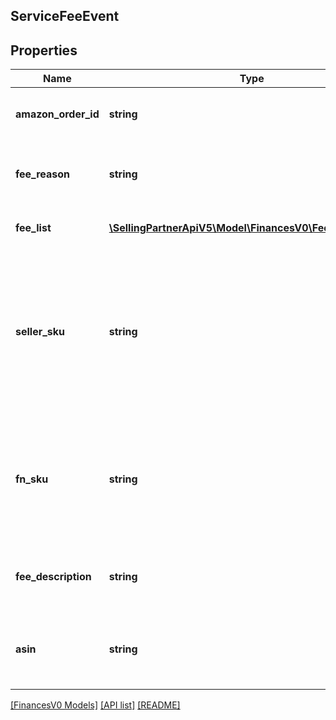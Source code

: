 ## ServiceFeeEvent

## Properties

Name | Type | Description | Notes
------------ | ------------- | ------------- | -------------
**amazon_order_id** | **string** | An Amazon-defined identifier for an order. | [optional]
**fee_reason** | **string** | A short description of the service fee reason. | [optional]
**fee_list** | [**\SellingPartnerApiV5\Model\FinancesV0\FeeComponent[]**](FeeComponent.md) | A list of fee component information. | [optional]
**seller_sku** | **string** | The seller SKU of the item. The seller SKU is qualified by the seller's seller ID, which is included with every call to the Selling Partner API. | [optional]
**fn_sku** | **string** | A unique identifier assigned by Amazon to products stored in and fulfilled from an Amazon fulfillment center. | [optional]
**fee_description** | **string** | A short description of the service fee event. | [optional]
**asin** | **string** | The Amazon Standard Identification Number (ASIN) of the item. | [optional]

[[FinancesV0 Models]](../) [[API list]](../../Api) [[README]](../../../README.md)
